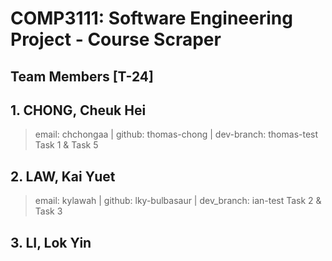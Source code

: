# COMP3111: Software Engineering Project - Course Scraper

## Team Members [T-24]

## 1. CHONG, Cheuk Hei
> email: chchongaa | github: thomas-chong | dev-branch: thomas-test
> Task 1 & Task 5
## 2. LAW, Kai Yuet
> email: kylawah | github: lky-bulbasaur | dev_branch: ian-test
> Task 2 & Task 3

## 3. LI, Lok Yin
